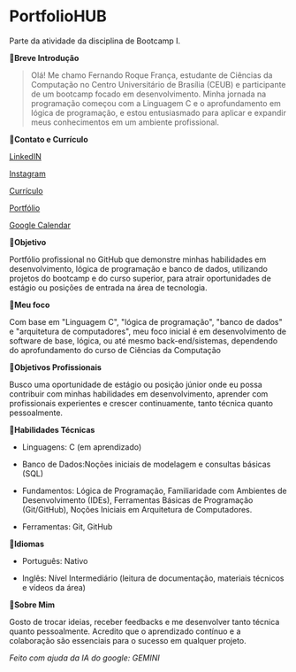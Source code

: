 # PortfolioHUB
Parte da atividade da disciplina de Bootcamp I.

🔴**Breve Introdução**

> Olá! Me chamo Fernando Roque França, estudante de Ciências da Computação no Centro Universitário de Brasília (CEUB) e participante de um bootcamp focado em desenvolvimento. Minha jornada na programação começou com a Linguagem C e o aprofundamento em lógica de programação, e estou entusiasmado para aplicar e expandir meus conhecimentos em um ambiente profissional.

🔴**Contato e Currículo**

[LinkedIN](https://www.linkedin.com/in/fernando-roque-25a518365/)

[Instagram](https://www.instagram.com/fndo_roq/)

[Currículo](https://docs.google.com/document/d/1zAQM7KbbWiWEuQ4FldmLJENkfVwFwSegCjWMgYCpQ-w/edit?tab=t.0)

[Portfólio](https://docs.google.com/presentation/d/1Nt_L1m2uCZseCMtuHsIXoKgbhyBse-fgqZHnvK2Fvqc/edit?usp=sharing)

[Google Calendar](https://calendar.google.com/calendar/u/0?cid=ZmVybmFuZG8ucm9xdWVAc2VtcHJlY2V1Yi5jb20)

🔴**Objetivo**

Portfólio profissional no GitHub que demonstre minhas habilidades em desenvolvimento, lógica de programação e banco de dados, utilizando projetos do bootcamp e do curso superior, para atrair oportunidades de estágio ou posições de entrada na área de tecnologia.

🔴**Meu foco**

Com base em "Linguagem C", "lógica de programação", "banco de dados" e "arquitetura de computadores", meu foco inicial é em desenvolvimento de software de base, lógica, ou até mesmo back-end/sistemas, dependendo do aprofundamento do curso de Ciências da Computação

🔴**Objetivos Profissionais**

Busco uma oportunidade de estágio ou posição júnior onde eu possa contribuir com minhas habilidades em desenvolvimento, aprender com profissionais experientes e crescer continuamente, tanto técnica quanto pessoalmente.

🔴**Habilidades Técnicas**

* Linguagens: C (em aprendizado)

* Banco de Dados:Noções iniciais de modelagem e consultas básicas (SQL)

* Fundamentos: Lógica de Programação, Familiaridade com Ambientes de Desenvolvimento (IDEs), Ferramentas Básicas de Programação (Git/GitHub), Noções Iniciais em Arquitetura de Computadores.

* Ferramentas: Git, GitHub

🔴**Idiomas**

* Português: Nativo

* Inglês: Nível Intermediário (leitura de documentação, materiais técnicos e vídeos da área)

🔴**Sobre Mim**

Gosto de trocar ideias, receber feedbacks e me desenvolver tanto técnica quanto pessoalmente. Acredito que o aprendizado contínuo e a colaboração são essenciais para o sucesso em qualquer projeto.

*Feito com ajuda da IA do google: GEMINI*



